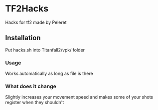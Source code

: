 # TF2Hacks
Hacks for tf2 made by Peleret

## Installation
Put hacks.sh into Titanfall2/vpk/ folder

### Usage
Works automatically as long as file is there

### What does it change
Slightly increases your movement speed and makes some of your shots register when they shouldn't
